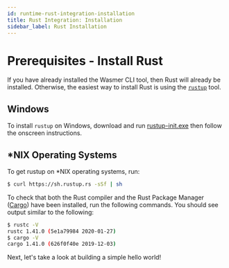 ```yaml
---
id: runtime-rust-integration-installation
title: Rust Integration: Installation
sidebar_label: Rust Installation
---
```


# Prerequisites - Install Rust

If you have already installed the Wasmer CLI tool, then Rust will already be installed.  Otherwise, the easiest way to install Rust is using the [`rustup`](https://rustup.rs/) tool.

## Windows

To install `rustup` on Windows, download and run [rustup-init.exe](https://win.rustup.rs/) then follow the onscreen instructions.

## *NIX Operating Systems

To get rustup on *NIX operating systems, run:

```bash
$ curl https://sh.rustup.rs -sSf | sh
```

To check that both the Rust compiler and the Rust Package Manager ([Cargo](https://doc.rust-lang.org/cargo/)) have been installed, run the following commands.  You should see output similar to the following:

```bash
$ rustc -V
rustc 1.41.0 (5e1a79984 2020-01-27)
$ cargo -V
cargo 1.41.0 (626f0f40e 2019-12-03)
```


Next, let's take a look at building a simple hello world!
